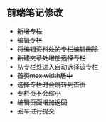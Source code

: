 ## 前端笔记修改
- ~~新增专栏~~
- ~~编辑专栏~~
- ~~将编辑资料处的专栏编辑删除~~
- ~~新建文章处增加选择专栏~~
- ~~从专栏处进入自动选择该专栏~~
- ~~首页max width居中~~
- ~~选择专栏时会跳转到首页~~
- ~~专栏页不会缩小~~
- ~~编辑页面增加返回~~
- ~~回车进行提交~~